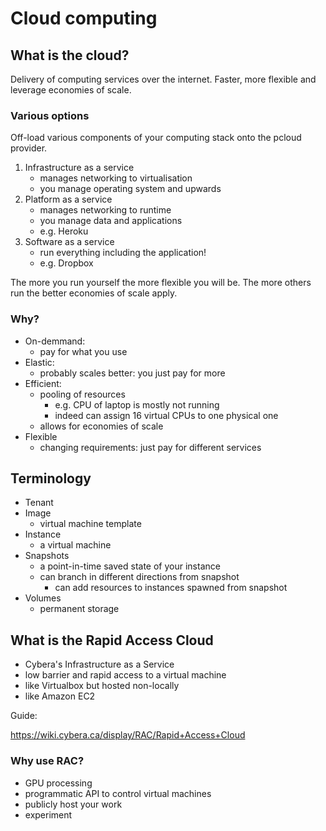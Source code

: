 # Cloud computing

## What is the cloud?

Delivery of computing services over the internet.
Faster, more flexible and leverage economies of scale.

### Various options

Off-load various components of your computing stack onto the pcloud provider.

1. Infrastructure as a service
	* manages networking to virtualisation
	* you manage operating system and upwards
2. Platform as a service
	* manages networking to runtime
	* you manage data and applications
	* e.g. Heroku
3. Software as a service
	* run everything including the application!
	* e.g. Dropbox

The more you run yourself the more flexible you will be.
The more others run the better economies of scale apply.

### Why?

* On-demmand:
	* pay for what you use
* Elastic:
	* probably scales better: you just pay for more
* Efficient:
	* pooling of resources
		* e.g. CPU of laptop is mostly not running
		* indeed can assign 16 virtual CPUs to one physical one
	* allows for economies of scale
* Flexible
	* changing requirements: just pay for different services

## Terminology

* Tenant
* Image
	* virtual machine template
* Instance 
	* a virtual machine
* Snapshots
	* a point-in-time saved state of your instance
	* can branch in different directions from snapshot
		* can add resources to instances spawned from snapshot
* Volumes
	* permanent storage

## What is the Rapid Access Cloud

* Cybera's Infrastructure as a Service
* low barrier and rapid access to a virtual machine
* like Virtualbox but hosted non-locally
* like Amazon EC2

Guide:

https://wiki.cybera.ca/display/RAC/Rapid+Access+Cloud

### Why use RAC?

* GPU processing
* programmatic API to control virtual machines
* publicly host your work
* experiment













